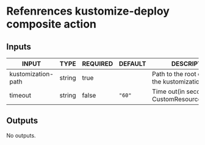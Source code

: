 # Refenrences kustomize-deploy composite action

## Inputs

<!-- AUTO-DOC-INPUT:START - Do not remove or modify this section -->

| INPUT              | TYPE   | REQUIRED | DEFAULT | DESCRIPTION                                        |
| ------------------ | ------ | -------- | ------- | -------------------------------------------------- |
| kustomization-path | string | true     |         | Path to the root directory of the kustomization    |
| timeout            | string | false    | `"60"`  | Time out(in seconds) for CustomResourceDefinitions |

<!-- AUTO-DOC-INPUT:END -->

## Outputs

<!-- AUTO-DOC-OUTPUT:START - Do not remove or modify this section -->

No outputs.

<!-- AUTO-DOC-OUTPUT:END -->
